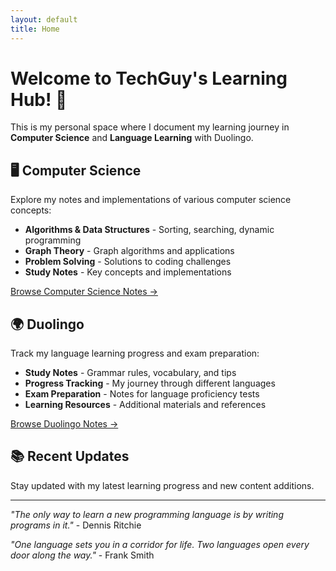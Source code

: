 ```yaml
---
layout: default
title: Home
---
```


# Welcome to TechGuy's Learning Hub! 🚀

This is my personal space where I document my learning journey in **Computer Science** and **Language Learning** with Duolingo.

## 🖥️ Computer Science

Explore my notes and implementations of various computer science concepts:

- **Algorithms & Data Structures** - Sorting, searching, dynamic programming
- **Graph Theory** - Graph algorithms and applications
- **Problem Solving** - Solutions to coding challenges
- **Study Notes** - Key concepts and implementations

[Browse Computer Science Notes →](/computer-science/)

## 🌍 Duolingo

Track my language learning progress and exam preparation:

- **Study Notes** - Grammar rules, vocabulary, and tips
- **Progress Tracking** - My journey through different languages
- **Exam Preparation** - Notes for language proficiency tests
- **Learning Resources** - Additional materials and references

[Browse Duolingo Notes →](/duolingo/)

## 📚 Recent Updates

Stay updated with my latest learning progress and new content additions.

---

*"The only way to learn a new programming language is by writing programs in it."* - Dennis Ritchie

*"One language sets you in a corridor for life. Two languages open every door along the way."* - Frank Smith
